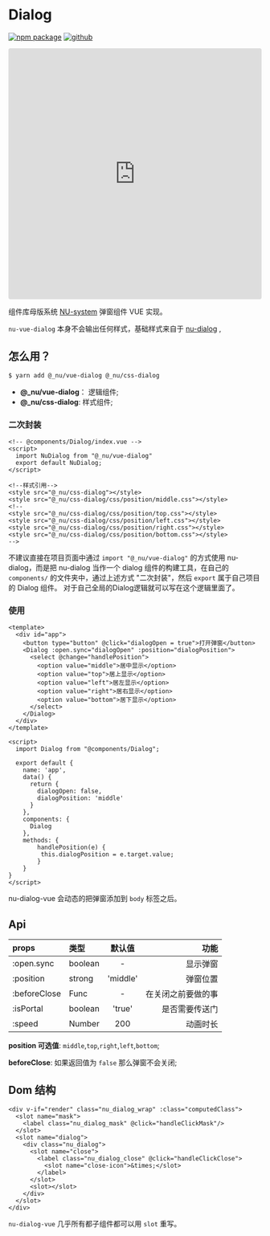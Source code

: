 # Dialog

[![npm package](https://img.shields.io/npm/v/@_nu/vue-dialog.svg)](https://www.npmjs.org/package/@_nu/vue-dialog)
[![github](https://img.shields.io/github/stars/nu-system/vue-dialog.svg?style=social)](https://github.com/nu-system/vue-dialog)

<iframe src="https://codesandbox.io/embed/nudialogvue-phc9q?autoresize=1&fontsize=14&hidenavigation=1&view=preview" title="nu-dialog-vue" allow="geolocation; microphone; camera; midi; vr; accelerometer; gyroscope; payment; ambient-light-sensor; encrypted-media" style="width:100%; height:500px; border:0; border-radius: 4px; overflow:hidden;" sandbox="allow-modals allow-forms allow-popups allow-scripts allow-same-origin"></iframe>

组件库母版系统 [NU-system](https://nu-system.github.io/) 弹窗组件 VUE 实现。

`nu-vue-dialog` 本身不会输出任何样式，基础样式来自于 [nu-dialog](https://nu-system.github.io/css/dialog/) , 

<ClientOnly>
<DialogDemo/>
</ClientOnly>

## 怎么用？

```bash
$ yarn add @_nu/vue-dialog @_nu/css-dialog
```

* **@_nu/vue-dialog**： 逻辑组件;
* **@_nu/css-dialog**:  样式组件;

### 二次封装

```vue
<!-- @components/Dialog/index.vue -->
<script>
  import NuDialog from "@_nu/vue-dialog"
  export default NuDialog;
</script>

<!--样式引用-->
<style src="@_nu/css-dialog"></style>
<style src="@_nu/css-dialog/css/position/middle.css"></style>
<!-- 
<style src="@_nu/css-dialog/css/position/top.css"></style>
<style src="@_nu/css-dialog/css/position/left.css"></style>
<style src="@_nu/css-dialog/css/position/right.css"></style>
<style src="@_nu/css-dialog/css/position/bottom.css"></style> 
-->
```

不建议直接在项目页面中通过 `import "@_nu/vue-dialog"` 的方式使用 nu-dialog，而是把 nu-dialog 当作一个 dialog 组件的构建工具，在自己的 `components/` 的文件夹中，通过上述方式 "二次封装"，然后 `export` 属于自己项目的 Dialog 组件。
对于自己全局的Dialog逻辑就可以写在这个逻辑里面了。

### 使用

```vue
<template>
  <div id="app">    
    <button type="button" @click="dialogOpen = true">打开弹窗</button>            
    <Dialog :open.sync="dialogOpen" :position="dialogPosition">
      <select @change="handlePosition">
        <option value="middle">居中显示</option>
        <option value="top">居上显示</option>
        <option value="left">居左显示</option>
        <option value="right">居右显示</option>
        <option value="bottom">居下显示</option>
      </select>
    </Dialog>
  </div>
</template>

<script>
  import Dialog from "@components/Dialog";
  
  export default {
    name: 'app',
    data() {
      return {
        dialogOpen: false,
        dialogPosition: 'middle'
      }
    },
    components: {
      Dialog
    },
    methods: {
        handlePosition(e) {
         this.dialogPosition = e.target.value;
        }
    }
}
</script>
```

nu-dialog-vue 会动态的把弹窗添加到 `body` 标签之后。

## Api

| props   |      类型      | 默认值  |功能 |
|:----------|:-------------|:------:|------:|
| :open.sync |  boolean | - | 显示弹窗|
| :position |  strong | 'middle' | 弹窗位置|
| :beforeClose |  Func | - | 在关闭之前要做的事 |
| :isPortal | boolean | 'true' | 是否需要传送门 |
| :speed | Number | 200 | 动画时长 |

**position 可选值**: `middle`,`top`,`right`,`left`,`bottom`;

**beforeClose**: 如果返回值为 `false` 那么弹窗不会关闭;

## Dom 结构

```vue
<div v-if="render" class="nu_dialog_wrap" :class="computedClass">
  <slot name="mask">
    <label class="nu_dialog_mask" @click="handleClickMask"/>
  </slot>
  <slot name="dialog">
    <div class="nu_dialog">
      <slot name="close">
        <label class="nu_dialog_close" @click="handleClickClose">
          <slot name="close-icon">&times;</slot>
        </label>
      </slot>
      <slot></slot>
    </div>
  </slot>
</div>
```

`nu-dialog-vue` 几乎所有都子组件都可以用 `slot` 重写。

